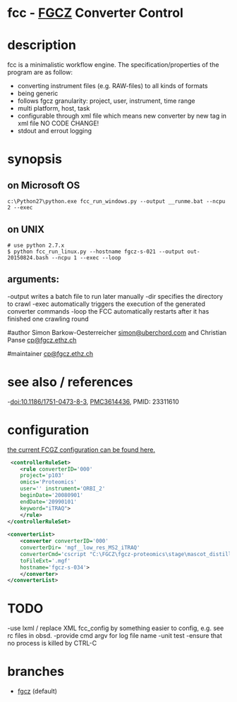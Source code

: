 # fcc - [FGCZ](http://www.fgcz.ethz.ch) Converter Control

# description
fcc is a minimalistic workflow engine.
The specification/properties of the program are as follow:
- converting instrument files (e.g. RAW-files) to all kinds of formats
- being generic
- follows fgcz granularity: project, user, instrument, time range
- multi platform, host, task
- configurable through xml file which means new converter by new tag in xml file NO CODE CHANGE!
- stdout and errout logging

# synopsis
## on Microsoft OS
```
c:\Python27\python.exe fcc_run_windows.py --output __runme.bat --ncpu 2 --exec
```

## on UNIX

```
# use python 2.7.x
$ python fcc_run_linux.py --hostname fgcz-s-021 --output out-20150824.bash --ncpu 1 --exec --loop
```
## arguments:
-output writes a batch file to run later manually
-dir specifies the directory to crawl
-exec automatically triggers the execution of the generated converter commands
-loop the FCC automatically restarts after it has finished one crawling round

#author
Simon Barkow-Oesterreicher <simon@uberchord.com> and Christian Panse <cp@fgcz.ethz.ch>
    
#maintainer
<cp@fgcz.ethz.ch>

# see also / references
-[doi:10.1186/1751-0473-8-3](http://www.scfbm.org/content/8/1/3/abstract), [PMC3614436](http://www.ncbi.nlm.nih.gov/pmc/articles/PMC3614436/),
PMID: 23311610

# configuration

[the current FCGZ configuration can be found here.](http://fgcz-data.uzh.ch/config/fcc_config.xml)

```xml
 <controllerRuleSet>
    <rule converterID='000' 
    project='p103' 
    omics='Proteomics' 
    user='' instrument='ORBI_2' 
    beginDate='20080901' 
    endDate='20990101' 
    keyword="iTRAQ">
    </rule>
</controllerRuleSet>
    
<converterList>
    <converter converterID='000' 
    converterDir= 'mgf__low_res_MS2_iTRAQ' 
    converterCmd='cscript "C:\FGCZ\fgcz-proteomics\stage\mascot_distiller\fgczRaw2Mgf.vbs"'         converterOptions='"C:\FGCZ\fgcz-proteomics\stage\generalRawFileConverterRobot\MascotDistillerOPTs\Orbitrap_low_res_MS2_iTRAQ.opt"' 
    toFileExt='.mgf' 
    hostname='fgcz-s-034'> 
    </converter>
</converterList>
```

# TODO

-use lxml / replace XML fcc_config by something easier to config, e.g. see rc files in obsd.
-provide cmd argv for log file name
-unit test 
-ensure that no process is killed by CTRL-C

# branches
- [fgcz](https://github.com/fgcz/fcc) (default)

